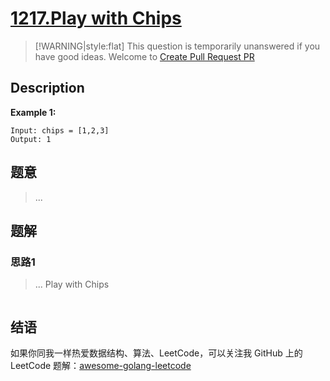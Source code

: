 # [1217.Play with Chips][title]

> [!WARNING|style:flat]
> This question is temporarily unanswered if you have good ideas. Welcome to [Create Pull Request PR](https://github.com/kylesliu/awesome-golang-leetcode)

## Description

**Example 1:**

```
Input: chips = [1,2,3]
Output: 1
```

## 题意
> ...

## 题解

### 思路1
> ...
Play with Chips
```go
```


## 结语

如果你同我一样热爱数据结构、算法、LeetCode，可以关注我 GitHub 上的 LeetCode 题解：[awesome-golang-leetcode][me]

[title]: https://leetcode.com/problems/play-with-chips/
[me]: https://github.com/kylesliu/awesome-golang-leetcode
